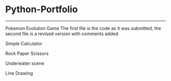 # Python-Portfolio
--------------------------------------------------------------------
Pokemon Evolution Game
     The first file is the code as it was submitted, the second file is a revised version with comments added


Simple Calculator



Rock Paper Scissors



Underwater scene



Line Drawing
